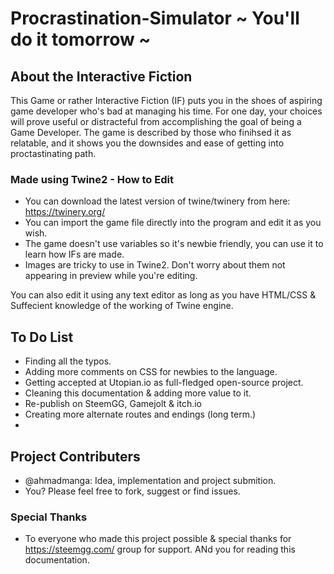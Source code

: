 # Procrastination-Simulator ~ You'll do it tomorrow ~

## About the Interactive Fiction
This Game or rather Interactive Fiction (IF) puts you in the shoes of aspiring game developer who's bad at managing his time. For one day, your choices will prove useful or distracteful from accomplishing the goal of being a Game Developer. The game is described by those who finihsed it as relatable, and it shows you the downsides and ease of getting into proctastinating path.

### Made using Twine2 - How to Edit
* You can download the latest version of twine/twinery from here: https://twinery.org/
* You can import the game file directly into the program and edit it as you wish.
* The game doesn't use variables so it's newbie friendly, you can use it to learn how IFs are made.
* Images are tricky to use in Twine2. Don't worry about them not appearing in preview while you're editing.

You can also edit it using any text editor as long as you have HTML/CSS & Suffecient knowledge of the working of Twine engine.

## To Do List

* Finding all the typos.
* Adding more comments on CSS for newbies to the language.
* Getting accepted at Utopian.io as full-fledged open-source project.
* Cleaning this documentation & adding more value to it.
* Re-publish on SteemGG, Gamejolt & itch.io
* Creating more alternate routes and endings (long term.)
* 

## Project Contributers

* @ahmadmanga: Idea, implementation and project submition.
* You? Please feel free to fork, suggest or find issues.

### Special Thanks

* To everyone who made this project possible & special thanks for https://steemgg.com/ group for support. ANd you for reading this documentation.
